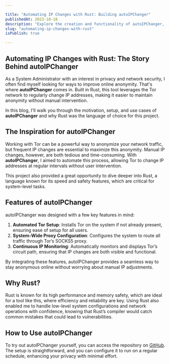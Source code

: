 ```yaml
---

title: "Automating IP Changes with Rust: Building autoIPChanger"
publishedAt: 2023-10-18
description: "Explore the creation and functionality of autoIPChanger, a Rust-based tool to automate IP changes for enhanced anonymity using Tor."
slug: "automating-ip-changes-with-rust"
isPublish: true

---
```


## Automating IP Changes with Rust: The Story Behind autoIPChanger

As a System Administrator with an interest in privacy and network security, I often find myself looking for ways to improve online anonymity. That's where **autoIPChanger** comes in. Built in Rust, this tool leverages the Tor network to regularly change IP addresses, making it easier to maintain anonymity without manual intervention.

In this blog, I'll walk you through the motivation, setup, and use cases of **autoIPChanger** and why Rust was the language of choice for this project.

## The Inspiration for autoIPChanger

Working with Tor can be a powerful way to anonymize your network traffic, but frequent IP changes are essential to maximize this anonymity. Manual IP changes, however, are both tedious and time-consuming. With **autoIPChanger**, I aimed to automate this process, allowing Tor to change IP addresses at regular intervals without user intervention.

This project also provided a great opportunity to dive deeper into Rust, a language known for its speed and safety features, which are critical for system-level tasks.

## Features of autoIPChanger

autoIPChanger was designed with a few key features in mind:

1. **Automated Tor Setup**: Installs Tor on the system if not already present, ensuring ease of setup for all users.
2. **System-Wide Proxy Configuration**: Configures the system to route all traffic through Tor’s SOCKS5 proxy.
3. **Continuous IP Monitoring**: Automatically monitors and displays Tor’s circuit path, ensuring that IP changes are both visible and functional.

By integrating these features, autoIPChanger provides a seamless way to stay anonymous online without worrying about manual IP adjustments.

## Why Rust?

Rust is known for its high performance and memory safety, which are ideal for a tool like this, where efficiency and reliability are key. Using Rust also enabled me to handle low-level system configurations and network operations with confidence, knowing that Rust’s compiler would catch common mistakes that could lead to vulnerabilities.

## How to Use autoIPChanger

To try out autoIPChanger yourself, you can access the repository on [GitHub](https://github.com/teztarrar/autoIPChanger). The setup is straightforward, and you can configure it to run on a regular schedule, enhancing your privacy with minimal effort.

